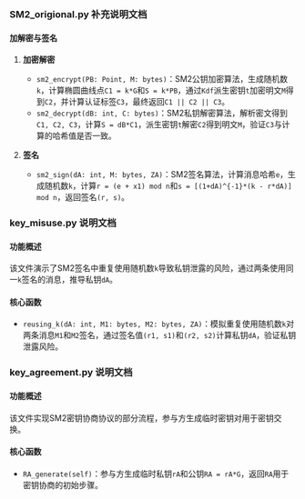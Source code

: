 ### **SM2_origional.py 补充说明文档**
#### 加解密与签名
1. **加密解密**
   - `sm2_encrypt(PB: Point, M: bytes)`：SM2公钥加密算法，生成随机数`k`，计算椭圆曲线点`C1 = k*G`和`S = k*PB`，通过`Kdf`派生密钥`t`加密明文`M`得到`C2`，并计算认证标签`C3`，最终返回`C1 || C2 || C3`。
   - `sm2_decrypt(dB: int, C: bytes)`：SM2私钥解密算法，解析密文得到`C1, C2, C3`，计算`S = dB*C1`，派生密钥`t`解密`C2`得到明文`M`，验证`C3`与计算的哈希值是否一致。

2. **签名**
   - `sm2_sign(dA: int, M: bytes, ZA)`：SM2签名算法，计算消息哈希`e`，生成随机数`k`，计算`r = (e + x1) mod n`和`s = [(1+dA)^{-1}*(k - r*dA)] mod n`，返回签名`(r, s)`。


### **key_misuse.py 说明文档**
#### 功能概述
该文件演示了SM2签名中重复使用随机数`k`导致私钥泄露的风险，通过两条使用同一`k`签名的消息，推导私钥`dA`。

#### 核心函数
- `reusing_k(dA: int, M1: bytes, M2: bytes, ZA)`：模拟重复使用随机数`k`对两条消息`M1`和`M2`签名，通过签名值`(r1, s1)`和`(r2, s2)`计算私钥`dA`，验证私钥泄露风险。


### **key_agreement.py 说明文档**
#### 功能概述
该文件实现SM2密钥协商协议的部分流程，参与方生成临时密钥对用于密钥交换。

#### 核心函数
- `RA_generate(self)`：参与方生成临时私钥`rA`和公钥`RA = rA*G`，返回`RA`用于密钥协商的初始步骤。
